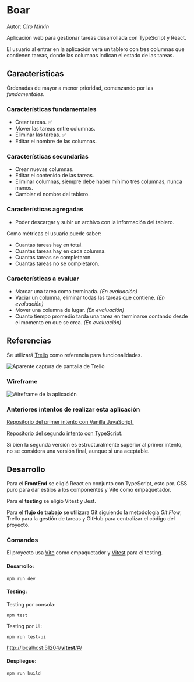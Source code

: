 # Boar
Autor: *Ciro Mirkin*

Aplicación web para gestionar tareas desarrollada con TypeScript y React.

El usuario al entrar en la aplicación verá un tablero con tres columnas que contienen tareas, donde las columnas indican el estado de las tareas.

## Características

Ordenadas de mayor a menor prioridad, comenzando por las *fundamentales*.

### Características fundamentales

* Crear tareas. :white_check_mark:
* Mover las tareas entre columnas.
* Eliminar las tareas. :white_check_mark:
* Editar el nombre de las columnas.

### Características secundarias

* Crear nuevas columnas.
* Editar el contenido de las tareas.
* Eliminar columnas, siempre debe haber mínimo tres columnas, nunca menos.
* Cambiar el nombre del tablero.

### Características agregadas

* Poder descargar y subir un archivo con la información del tablero.

Como métricas el usuario puede saber:

* Cuantas tareas hay en total.
* Cuantas tareas hay en cada columna.
* Cuantas tareas se completaron.
* Cuantas tareas no se completaron.

### Características a evaluar

* Marcar una tarea como terminada. *(En evaluación)*
* Vaciar un columna, eliminar todas las tareas que contiene. *(En evaluación)*
* Mover una columna de lugar. *(En evaluación)*
* Cuanto tiempo promedio tarda una tarea en terminarse contando desde el momento en que se crea. *(En evaluación)*

## Referencias

Se utilizará [Trello](https://trello.com/es) como referencia para funcionalidades.

![Aparente captura de pantalla de Trello](https://lh3.googleusercontent.com/u/0/drive-viewer/AK7aPaCeOAXU-0eStwRIA1J8rc0EYGAh6SO3vUQ4RmIi22Mo--p96TVOvWFubjeQXexVslcxE2MFcCjfXrKOdBLMG4OPa9X0=w1024-h484)

### Wireframe

![Wireframe de la aplicación]()

### Anteriores intentos de realizar esta aplicación

[Repositorio del primer intento con Vanilla JavaScript.](https://github.com/CiroMirkin/miniVirtualKanbanTable)

[Repositorio del segundo intento con TypeScript.](https://github.com/CiroMirkin/Kan-Ban)

Si bien la segunda versión es estructuralmente superior al primer intento, no se considera una versión final, aunque si una aceptable.

## Desarrollo

Para el **FrontEnd** se eligió React en conjunto con TypeScript, esto por. CSS puro para dar estilos a los componentes y Vite como empaquetador.

Para el **testing** se eligió Vitest y Jest.

Para el **flujo de trabajo** se utilizara Git siguiendo la metodología *Git Flow*, Trello para la gestión de tareas y GitHub para centralizar el código del proyecto.

### Comandos

El proyecto usa [Vite](https://vitejs.dev/) como empaquetador y [Vitest](https://vitest.dev/guide/) para el testing.

#### Desarrollo:

```
npm run dev
```

#### Testing: 

Testing por consola:

```
npm test
```

Testing por UI:

```
npm run test-ui
```

[http://localhost:51204/__vitest__/#/](http://localhost:51204/__vitest__/#/)

#### Despliegue:

```
npm run build
```